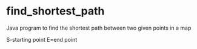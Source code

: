 # find_shortest_path
Java program to find the shortest path between two given points in a map

S-starting point
E=end point
